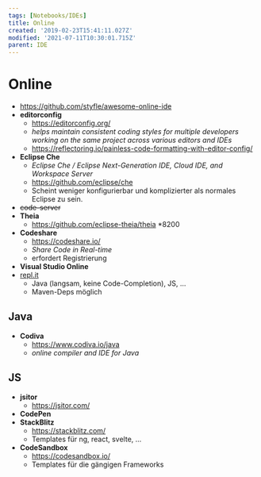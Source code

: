 ```yaml
---
tags: [Notebooks/IDEs]
title: Online
created: '2019-02-23T15:41:11.027Z'
modified: '2021-07-11T10:30:01.715Z'
parent: IDE
---
```


# Online
- <https://github.com/styfle/awesome-online-ide>
- **editorconfig**
  - <https://editorconfig.org/>
  - *helps maintain consistent coding styles for multiple developers working on the same project across various editors and IDEs*
  - https://reflectoring.io/painless-code-formatting-with-editor-config/
- **Eclipse Che**
  - *Eclipse Che / Eclipse Next-Generation IDE, Cloud IDE, and Workspace Server*
  - https://github.com/eclipse/che
  - Scheint weniger konfigurierbar und komplizierter als normales Eclipse zu sein.
- ~~code-server~~
- **Theia**
  - <https://github.com/eclipse-theia/theia> *8200
- **Codeshare**
  - <https://codeshare.io/>
  - *Share Code in Real-time*
  - erfordert Registrierung
- **Visual Studio Online**
- [repl.it](https://repl.it/)
  - Java (langsam, keine Code-Completion), JS, ...
  - Maven-Deps möglich


## Java
- **Codiva**
  - <https://www.codiva.io/java>
  - *online compiler and IDE for Java*


## JS
- **jsitor**
  - <https://jsitor.com/>
- **CodePen**
- **StackBlitz**
  - <https://stackblitz.com/>
  - Templates für ng, react, svelte, ...
- **CodeSandbox**
  - <https://codesandbox.io/>
  - Templates für die gängigen Frameworks
